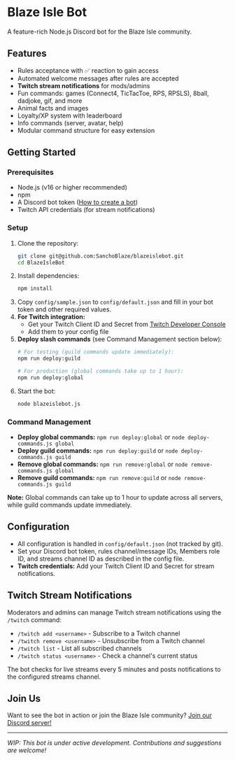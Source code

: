 # Blaze Isle Bot

A feature-rich Node.js Discord bot for the Blaze Isle community.

## Features
- Rules acceptance with ✅ reaction to gain access
- Automated welcome messages after rules are accepted
- **Twitch stream notifications** for mods/admins
- Fun commands: games (Connect4, TicTacToe, RPS, RPSLS), 8ball, dadjoke, gif, and more
- Animal facts and images
- Loyalty/XP system with leaderboard
- Info commands (server, avatar, help)
- Modular command structure for easy extension

## Getting Started

### Prerequisites
- Node.js (v16 or higher recommended)
- npm
- A Discord bot token ([How to create a bot](https://discordjs.guide/preparations/setting-up-a-bot-application.html))
- Twitch API credentials (for stream notifications)

### Setup
1. Clone the repository:
   ```bash
   git clone git@github.com:SanchoBlaze/blazeislebot.git
   cd BlazeIsleBot
   ```
2. Install dependencies:
   ```bash
   npm install
   ```
3. Copy `config/sample.json` to `config/default.json` and fill in your bot token and other required values.
4. **For Twitch integration:**
   - Get your Twitch Client ID and Secret from [Twitch Developer Console](https://dev.twitch.tv/console)
   - Add them to your config file
5. **Deploy slash commands** (see Command Management section below):
   ```bash
   # For testing (guild commands update immediately):
   npm run deploy:guild
   
   # For production (global commands take up to 1 hour):
   npm run deploy:global
   ```
6. Start the bot:
   ```bash
   node blazeislebot.js
   ```

### Command Management
- **Deploy global commands:** `npm run deploy:global` or `node deploy-commands.js global`
- **Deploy guild commands:** `npm run deploy:guild` or `node deploy-commands.js guild`
- **Remove global commands:** `npm run remove:global` or `node remove-commands.js global`
- **Remove guild commands:** `npm run remove:guild` or `node remove-commands.js guild`

**Note:** Global commands can take up to 1 hour to update across all servers, while guild commands update immediately.

## Configuration
- All configuration is handled in `config/default.json` (not tracked by git).
- Set your Discord bot token, rules channel/message IDs, Members role ID, and streams channel ID as described in the config file.
- **Twitch credentials:** Add your Twitch Client ID and Secret for stream notifications.

## Twitch Stream Notifications
Moderators and admins can manage Twitch stream notifications using the `/twitch` command:

- `/twitch add <username>` - Subscribe to a Twitch channel
- `/twitch remove <username>` - Unsubscribe from a Twitch channel  
- `/twitch list` - List all subscribed channels
- `/twitch status <username>` - Check a channel's current status

The bot checks for live streams every 5 minutes and posts notifications to the configured streams channel.

## Join Us
Want to see the bot in action or join the Blaze Isle community?
[Join our Discord server!](https://discord.gg/ztBrtkHkwd)

---

*WIP: This bot is under active development. Contributions and suggestions are welcome!*


